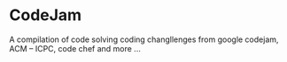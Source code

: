 # CodeJam
A compilation of code solving coding changllenges from google codejam, ACM – ICPC, code chef and more ...
